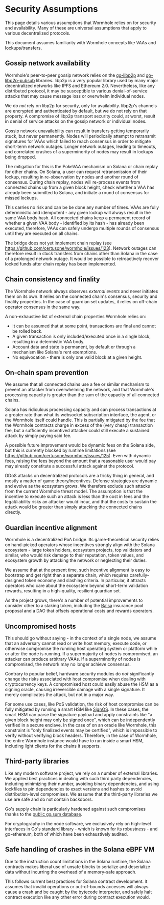 # Security Assumptions

This page details various assumptions that Wormhole relies on for security and availability. Many of these are
universal assumptions that apply to various decentralized protocols.

This document assumes familiarity with Wormhole concepts like VAAs and lockups/transfers.

## Gossip network availability

Wormhole's peer-to-peer gossip network relies on the [go-libp2p](https://github.com/libp2p/go-libp2p) and
[go-libp2p-pubsub](https://github.com/libp2p/go-libp2p-pubsub) libraries. libp2p is a very popular library used by many
major decentralized networks like IPFS and Ethereum 2.0. Nevertheless, like any distributed protocol, it may be
susceptible to various denial-of-service attacks that may cause message loss or overwhelm individual nodes.

We do _not_ rely on libp2p for security, only for availability. libp2p's channels are encrypted and authenticated by
default, but we do not rely on that property. A compromise of libp2p transport security could, at worst, result in
denial of service attacks on the gossip network or individual nodes.

Gossip network unavailability can result in transfers getting temporarily stuck, but never permanently. Nodes will
periodically attempt to retransmit signatures for VAAs which failed to reach consensus in order to mitigate short-term
network outages. Longer network outages, leading to timeouts, and correlated crashes of a superminority of nodes may
result in lockups being dropped.

The mitigation for this is the PokeVAA mechanism on Solana or chain replay for other chains. On Solana, a user can
request retransmission of their lockup, resulting in re-observation by nodes and another round of consensus. During
chain replay, nodes will re-process events from connected chains up from a given block height, check whether a VAA has
already been submitted to Solana, and initiate a round of consensus for missed lockups.
 
This carries no risk and can be be done any number of times. VAAs are fully deterministic and idempotent - any given
lockup will always result in the same VAA body hash. All connected chains keep a permanent record of whether a given VAA
body - identified by its hash - has already been executed, therefore, VAAs can safely undergo multiple rounds of
consensus until they are executed on all chains.

The bridge does not yet implement chain replay (see https://github.com/certusone/wormhole/issues/123). Network outages
can therefore result in stuck transfers from chains other than Solana in the case of a prolonged network outage. It
would be possible to retroactively recover locked funds after chain replay has been implemented.

## Chain consistency and finality

The Wormhole network always observes _external events_ and never initiates them on its own. It relies on the connected
chain's consensus, security and finality properties. In the case of guardian set updates, it relies on off-chain
operator consensus in the same way.

A non-exhaustive list of external chain properties Wormhole relies on:

- It can be assumed that at some point, transactions are final and cannot be rolled back.
- A given transaction is only included/executed once in a single block, resulting in a determistic VAA body.
- Account data and state is permanent, by default or through a mechanism like Solana's rent exemptions.
- No equivocation - there is only one valid block at a given height.

## On-chain spam prevention

We assume that all connected chains use a fee or similar mechanism to prevent an attacker from overwhelming the network,
and that Wormhole's processing capacity is greater than the sum of the capacity of all connected chains.

Solana has ridiculous processing capacity and can process transactions at a greater rate than what its websocket
subscription interface, the agent, or the Wormhole itself could handle. This is partially mitigated by the fee that the
Wormhole contracts charge in excess of the (very cheap) transaction fee, but a sufficiently incentived attacker could
still execute a sustained attack by simply paying said fee.

A possible future improvement would be dynamic fees on the Solana side, but this is currently blocked by runtime
limitations (see https://github.com/certusone/wormhole/issues/125). Even with dynamic fees, raising the fees beyond the
amount that a reasonable user would pay may already constitute a successful attack against the protocol.

DDoS attacks on decentralized protocols are a tricky thing in general, and mostly a matter of game theory/incentives.
Defense strategies are dynamic and evolve as the ecosystem grows. We therefore exclude such attacks from the current
Wormhole threat model. The assumption is that the incentive to execute such an attack is less than the cost in fees and
the legal/liability risks an attacker would incur, and that the costs to sustain the attack would be greater than simply
attacking the connected chains directly.

## Guardian incentive alignment

Wormhole is a decentralized PoA bridge. Its game-theoretical security relies on hand-picked operators whose incentives
strongly align with the Solana ecosystem - large token holders, ecosystem projects, top validators and similar, who
would risk damage to their reputation, token values, and ecosystem growth by attacking the network or neglecting their
duties.

We assume that at the present time, such incentive alignment is easy to bootstrap and get right than a separate chain,
which requires carefully-designed token economy and slashing criteria. In particular, it attracts operators who care
about the ecosystem beyond short-term validation rewards, resulting in a high-quality, resilient guardian set.

As the project grows, there's a number of potential improvements to consider other to a staking token, including
the [Balsa](https://docs.google.com/document/d/1sCgxHIOrVHAqrt4NWkUJXxQvpSxq6DyZrkf4IR-R-YM/edit) insurance pool
proposal and a DAO that offsets operational costs and rewards operators.

## Uncompromised hosts

This should go without saying - in the context of a single node, we assume that an adversary cannot read or write host
memory, execute code, or otherwise compromise the running host operating system or platform while or after the node is
running. If a supermajority of nodes is compromised, an attacker can produce arbitrary VAAs. If a superminority of nodes
is compromised, the network may no longer achieve consensus.

Contrary to popular belief, hardware security modules do _not_ significantly change the risks associated with host
compromise when dealing with cryptocurrency keys. A compromised host could easily abuse the HSM as a signing oracle,
causing irreversible damage with a single signature. It merely complicates the attack, but not in a major way.

For some use cases, like PoS validation, the risk of host compromise can be fully mitigated by running a smart HSM like
[SignOS](https://certus.one/sign-os). In these cases, the smart HSM can parse the signature payload and apply
constraints like "a given block height may only be signed once", which can be independently verified in a secure
enclave. In the case of on an oracle like Wormhole, this constraint is "only finalized events may be certified", which
is impossible to verify without verifying block headers. Therefore, in the case of Wormhole, the entire Wormhole
instance would have to run inside a smart HSM, including light clients for the chains it supports.

## Third-party libraries

Like any modern software project, we rely on a number of external libraries. We applied best practices in dealing with
such third party dependencies, including minimizing their number, avoiding binary dependencies, and using lockfiles to
pin dependencies to exact versions and hashes to avoid distribution-level compromises. We assume that the third-party
libraries we use are safe and do not contain backdoors.

Go's supply chain is particularly hardened against such compromises thanks to the [public go.sum
database](https://go.googlesource.com/proposal/+/master/design/25530-sumdb.md).

For cryptography in the node software, we exclusively rely on high-level interfaces in Go's standard library - which is
known for its robustness - and go-ethereum, both of which have been exhaustively audited.

## Safe handling of crashes in the Solana eBPF VM

Due to the instruction count limitations in the Solana runtime, the Solana contracts makes liberal use of unsafe blocks
to serialize and deserialize data without incurring the overhead of a memory-safe approach.

This follows current best practices for Solana contract development. It assumes that invalid operations or out-of-bounds
accesses will always cause a crash and be caught by the bytecode interpreter, and safely halt contract execution like
any other error during contract execution would.

